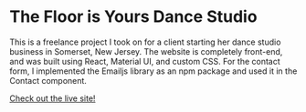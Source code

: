 # The Floor is Yours Dance Studio

This is a freelance project I took on for a client starting her dance studio business in Somerset, New Jersey. The website is completely front-end, and was built using React, Material UI, and custom CSS. For the contact form, I implemented the Emailjs library as an npm package and used it in the Contact component.

[Check out the live site!](https://www.thefloorisyoursdancecenter.com/)
